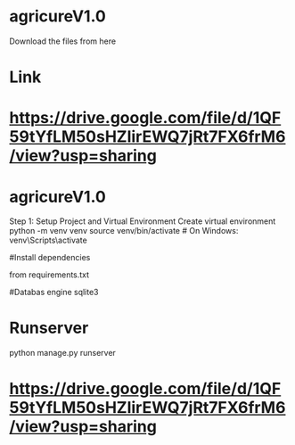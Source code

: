 # agricureV1.0
Download the files from here 
# Link

# https://drive.google.com/file/d/1QF59tYfLM50sHZIirEWQ7jRt7FX6frM6/view?usp=sharing
# agricureV1.0

Step 1: Setup Project and Virtual Environment
Create virtual environment
python -m venv venv source venv/bin/activate # On Windows: venv\Scripts\activate

#Install dependencies

from requirements.txt

#Databas engine
sqlite3


# Runserver 

python manage.py runserver

# https://drive.google.com/file/d/1QF59tYfLM50sHZIirEWQ7jRt7FX6frM6/view?usp=sharing

